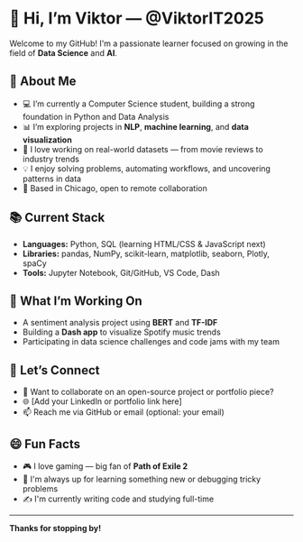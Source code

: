 # 👋 Hi, I’m Viktor — @ViktorIT2025

Welcome to my GitHub! I'm a passionate learner focused on growing in the field of **Data Science** and **AI**.

## 🔧 About Me

- 💻 I’m currently a Computer Science student, building a strong foundation in Python and Data Analysis
- 📊 I’m exploring projects in **NLP**, **machine learning**, and **data visualization**
- 🌱 I love working on real-world datasets — from movie reviews to industry trends
- 💡 I enjoy solving problems, automating workflows, and uncovering patterns in data
- 📍 Based in Chicago, open to remote collaboration

## 📚 Current Stack

- **Languages:** Python, SQL (learning HTML/CSS & JavaScript next)
- **Libraries:** pandas, NumPy, scikit-learn, matplotlib, seaborn, Plotly, spaCy
- **Tools:** Jupyter Notebook, Git/GitHub, VS Code, Dash

## 🚀 What I’m Working On

- A sentiment analysis project using **BERT** and **TF-IDF**
- Building a **Dash app** to visualize Spotify music trends
- Participating in data science challenges and code jams with my team

## 🤝 Let’s Connect

- 📨 Want to collaborate on an open-source project or portfolio piece?
- 🌐 [Add your LinkedIn or portfolio link here]
- 📫 Reach me via GitHub or email (optional: your email)

## 😄 Fun Facts

- 🎮 I love gaming — big fan of **Path of Exile 2**
- 🧠 I'm always up for learning something new or debugging tricky problems
- ✍️ I'm currently writing code and studying full-time

---

**Thanks for stopping by!**
